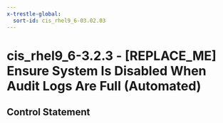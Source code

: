 ```yaml
---
x-trestle-global:
  sort-id: cis_rhel9_6-03.02.03
---
```


# cis_rhel9_6-3.2.3 - \[REPLACE_ME\] Ensure System Is Disabled When Audit Logs Are Full (Automated)

## Control Statement
